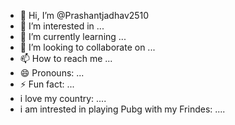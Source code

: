 - 👋 Hi, I’m @Prashantjadhav2510
- 👀 I’m interested in ...
- 🌱 I’m currently learning ...
- 💞️ I’m looking to collaborate on ...
- 📫 How to reach me ...
- 😄 Pronouns: ...
- ⚡ Fun fact: ...
- i love my country: ....
- i am intrested in playing Pubg with my Frindes: ....

<!---
Prashantjadhav2510/Prashantjadhav2510 is a ✨ special ✨ repository because its `README.md` (this file) appears on your GitHub profile.
You can click the Preview link to take a look at your changes.
--->
